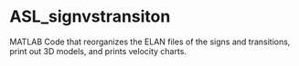 # ASL_signvstransiton
MATLAB Code that reorganizes the ELAN files of the signs and transitions, print out 3D models, and prints velocity charts.
